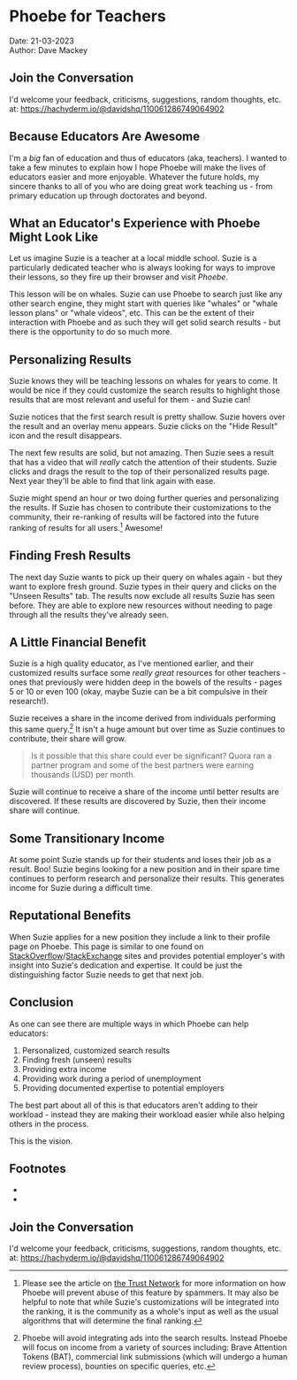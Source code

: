 # Phoebe for Teachers
Date: 21-03-2023  
Author: Dave Mackey

## Join the Conversation
I'd welcome your feedback, criticisms, suggestions, random thoughts, etc. at: https://hachyderm.io/@davidshq/110061286749064902

## Because Educators Are Awesome
I'm a *big* fan of education and thus of educators (aka, teachers). I wanted to take a few minutes to explain how I hope Phoebe will make the lives of educators easier and more enjoyable. Whatever the future holds, my sincere thanks to all of you who are doing great work teaching us - from primary education up through doctorates and beyond.

## What an Educator's Experience with Phoebe Might Look Like
Let us imagine Suzie is a teacher at a local middle school. Suzie is a particularly dedicated teacher who is always looking for ways to improve their lessons, so they fire up their browser and visit *Phoebe*.

This lesson will be on whales. Suzie can use Phoebe to search just like any other search engine, they might start with queries like "whales" or "whale lesson plans" or "whale videos", etc. This can be the extent of their interaction with Phoebe and as such they will get solid search results - but there is the opportunity to do so much more.

## Personalizing Results
Suzie knows they will be teaching lessons on whales for years to come. It would be nice if they could customize the search results to highlight those results that are most relevant and useful for them - and Suzie can!

Suzie notices that the first search result is pretty shallow. Suzie hovers over the result and an overlay menu appears. Suzie clicks on the "Hide Result" icon and the result disappears.

The next few results are solid, but not amazing. Then Suzie sees a result that has a video that will *really* catch the attention of their students. Suzie clicks and drags the result to the top of their personalized results page. Next year they'll be able to find that link again with ease.

Suzie might spend an hour or two doing further queries and personalizing the results. If Suzie has chosen to contribute their customizations to the community, their re-ranking of results will be factored into the future ranking of results for all users.[^futureranking] Awesome!

## Finding Fresh Results
The next day Suzie wants to pick up their query on whales again - but they want to explore fresh ground. Suzie types in their query and clicks on the "Unseen Results" tab. The results now exclude all results Suzie has seen before. They are able to explore new resources without needing to page through all the results they've already seen.

## A Little Financial Benefit
Suzie is a high quality educator, as I've mentioned earlier, and their customized results surface some *really great* resources for other teachers - ones that previously were hidden deep in the bowels of the results - pages 5 or 10 or even 100 (okay, maybe Suzie can be a bit compulsive in their research!).

Suzie receives a share in the income derived from individuals performing this same query.[^incomederived] It isn't a huge amount but over time as Suzie continues to contribute, their share will grow.

> Is it possible that this share could ever be significant? Quora ran a partner program and some of the best partners were earning thousands (USD) per month. 

Suzie will continue to receive a share of the income until better results are discovered. If these results are discovered by Suzie, then their income share will continue.

## Some Transitionary Income
At some point Suzie stands up for their students and loses their job as a result. Boo! Suzie begins looking for a new position and in their spare time continues to perform research and personalize their results. This generates income for Suzie during a difficult time.

## Reputational Benefits
When Suzie applies for a new position they include a link to their profile page on Phoebe. This page is similar to one found on [StackOverflow](https://stackoverflow.com/)/[StackExchange](https://stackexchange.com/) sites and provides potential employer's with insight into Suzie's dedication and expertise. It could be just the distinguishing factor Suzie needs to get that next job.

## Conclusion
As one can see there are multiple ways in which Phoebe can help educators:
1. Personalized, customized search results
2. Finding fresh (unseen) results
3. Providing extra income
4. Providing work during a period of unemployment
5. Providing documented expertise to potential employers

The best part about all of this is that educators aren't adding to their workload - instead they are making their workload easier while also helping others in the process.

This is the vision.

## Footnotes
- [^futureranking]: Please see the article on [the Trust Network](../S02.%20The%20Trust%20Network.md) for more information on how Phoebe will prevent abuse of this feature by spammers. It may also be helpful to note that while Suzie's customizations will be integrated into the ranking, it is the community as a whole's input as well as the usual algorithms that will determine the final ranking.
- [^incomederived]: Phoebe will avoid integrating ads into the search results. Instead Phoebe will focus on income from a variety of sources including: Brave Attention Tokens (BAT), commercial link submissions (which will undergo a human review process), bounties on specific queries, etc.

## Join the Conversation
I'd welcome your feedback, criticisms, suggestions, random thoughts, etc. at: https://hachyderm.io/@davidshq/110061286749064902